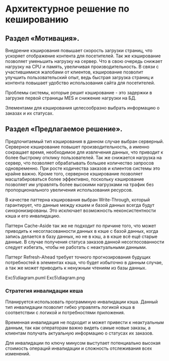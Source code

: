 # Архитектурное решение по кешированию

## Раздел «Мотивация».
Внедрение кэширования повышает скорость загрузки страниц, что ускоряет отображение контента для посетителей. 
Так же кэширование позволяет уменьшить нагрузку на сервер. Что в свою очередь снижает нагрузку на CPU и память, увеличивая производительность. 
В связи с участившимися жалобами от клиентов, кэширование позволит улучшить пользовательский опыт, ведь быстрая загрузка страниц и контента повышает удобство использования сайта для посетителей.

Проблемы системы, которые решит кэширование - это задержки в загрузке первой страницы MES и снижение нагрузки на БД.

Элементами для кэширования целесообразно выбрать информацию о заказах и их статусах.

## Раздел «Предлагаемое решение».
Предпочитаемый тип кэширования в данном случае выбран серверный. 
Серверное кэширование повышет производительность, а именно сокращает время, необходимое для извлечения данных, что приводит к более быстрому отклику пользователей.
Так же снижается нагрузка на сервер, что позволяет  обрабатывать большее количество запросов одновременно. При росте кодичества заказов и клиентов системы это крайне важно.
Кроме того, серверное кэширование позволяет масштабироваться более эффективно, поскольку кэширование позволяет им управлять более высокими нагрузками на трафик без пропорционального увеличения использования ресурсов.

В качестве паттерна кэширования выбран Write-Through, который гарантирует, что данные между кэшем и базой данных всегда будут синхронизированы. Это исключает возможность неконсистентности кэша и его инвалидацию.

Паттерн Cache-Aside так же не подходит по причине того, что может приводить к несогласованности данных в кэше с базой данных, когда запись делается в базу данных, но не в кэш, а в кэше всё ещё старые данные.
В случае получения статуса заказов данной несоглосованности следует избегать, чтобы не работать с неактуальными данными.

Паттерг Refresh-Ahead требует точного прогнозирования будущих потребностей в элементах кэша, что будет избыточно в данным случае, а так же может приводить к ненужным чтениям из базы данных.

Exc5\diagram.puml
Exc5\diagram.png

### Стратегия инвалидации кеша
Планируется использовать программную инвалидации кэша. Данный тип инвалидации позволит гибко управлять логикой кэша в соответствии с логикой и потребностями приложения.

Временная инвалидация не подходит и может привести к неактуальным данным, так как операторам важно видеть самые новые заказы, а клиентам получать актуальную информацию о статусах их заказов. 

Для инвалидации по ключу минусом выступает потенциально высокая стоимость операций инвалидации и сложность отслеживания всех изменений.